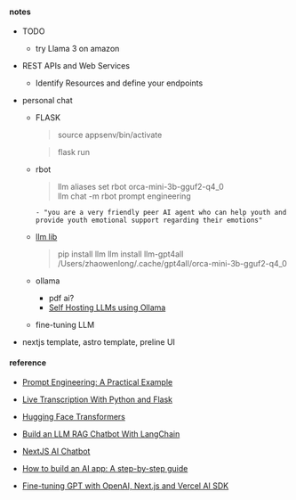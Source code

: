 #### notes

-   TODO

    -   try Llama 3 on amazon

-   REST APIs and Web Services

    -   Identify Resources and define your endpoints

-   personal chat

    -   FLASK

        > source appsenv/bin/activate

        > flask run

    -   rbot

        > llm aliases set rbot orca-mini-3b-gguf2-q4_0  
        > llm chat -m rbot
        > prompt engineering

            - "you are a very friendly peer AI agent who can help youth and provide youth emotional support regarding their emotions"

    -   [llm lib](https://simonwillison.net/2023/Jul/12/llm/)

        > pip install llm
        > llm install llm-gpt4all  
        > /Users/zhaowenlong/.cache/gpt4all/orca-mini-3b-gguf2-q4_0

    -   ollama

        -   pdf ai?
        -   [Self Hosting LLMs using Ollama](https://www.avni.sh/posts/homelab/self-hosting-ollama/)

    -   fine-tuning LLM

-   nextjs template, astro template, preline UI

#### reference

-   [Prompt Engineering: A Practical Example](https://realpython.com/practical-prompt-engineering/#start-engineering-your-prompts)

-   [Live Transcription With Python and Flask](https://deepgram.com/learn/live-transcription-flask)

-   [Hugging Face Transformers](https://ithelp.ithome.com.tw/articles/10328377)

-   [Build an LLM RAG Chatbot With LangChain](https://realpython.com/build-llm-rag-chatbot-with-langchain/)

-   [NextJS AI Chatbot](https://vercel.com/templates/next.js/nextjs-ai-chatbot)
-   [How to build an AI app: A step-by-step guide](https://vercel.com/guides/how-to-build-ai-app)
-   [Fine-tuning GPT with OpenAI, Next.js and Vercel AI SDK](https://vercel.com/guides/fine-tuning-openai-nextjs)
